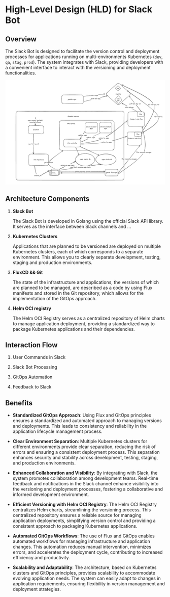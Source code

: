 # High-Level Design (HLD) for Slack Bot

## Overview

The Slack Bot is designed to facilitate the version control and deployment processes for applications running on multi-environments Kubernetes (`dev`, `qa`, `stag`, `prod`). The system integrates with Slack, providing developers with a convenient interface to interact with the versioning and deployment functionalities.

![img.png](assets/general_shema.png)

## Architecture Components

1. **Slack Bot**

   The Slack Bot is developed in Golang using the official Slack API library. It serves as the interface between Slack channels and ...

2. **Kubernetes Clusters**

   Applications that are planned to be versioned are deployed on multiple Kubernetes clusters, each of which corresponds to a separate environment. This allows you to clearly separate development, testing, staging and production environments.

3. **FluxCD && Git**

   The state of the infrastructure and applications, the versions of which are planned to be managed, are described as a code by using Flux manifests and stored in the Git repository, which allows for the implementation of the GitOps approach.

4. **Helm OCI registry**

   The Helm OCI Registry serves as a centralized repository of Helm charts to manage application deployment, providing a standardized way to package Kubernetes applications and their dependencies.

## Interaction Flow

1. User Commands in Slack

2. Slack Bot Processing

3. GitOps Automation

4. Feedback to Slack

## Benefits

- **Standardized GitOps Approach**: Using Flux and GitOps principles ensures a standardized and automated approach to managing versions and deployments. This leads to consistency and reliability in the application lifecycle management process.

- **Clear Environment Separation**: Multiple Kubernetes clusters for different environments provide clear separation, reducing the risk of errors and ensuring a consistent deployment process. This separation enhances security and stability across development, testing, staging, and production environments.

- **Enhanced Collaboration and Visibility**: By integrating with Slack, the system promotes collaboration among development teams. Real-time feedback and notifications in the Slack channel enhance visibility into the versioning and deployment processes, fostering a collaborative and informed development environment.

- **Efficient Versioning with Helm OCI Registry**: The Helm OCI Registry centralizes Helm charts, streamlining the versioning process. This centralized repository ensures a reliable source for managing application deployments, simplifying version control and providing a consistent approach to packaging Kubernetes applications.

- **Automated GitOps Workflows**: The use of Flux and GitOps enables automated workflows for managing infrastructure and application changes. This automation reduces manual intervention, minimizes errors, and accelerates the deployment cycle, contributing to increased efficiency and productivity.

- **Scalability and Adaptability**: The architecture, based on Kubernetes clusters and GitOps principles, provides scalability to accommodate evolving application needs. The system can easily adapt to changes in application requirements, ensuring flexibility in version management and deployment strategies.

